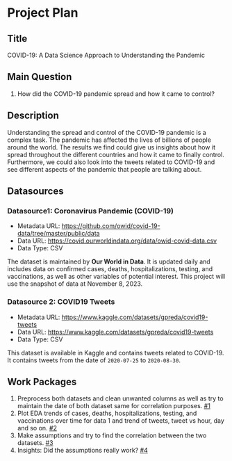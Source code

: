 # Project Plan

## Title
<!-- Give your project a short title. -->
COVID-19: A Data Science Approach to Understanding the Pandemic

## Main Question

<!-- Think about one main question you want to answer based on the data. -->
1. How did the COVID-19 pandemic spread and how it came to control?

## Description

<!-- Describe your data science project in max. 200 words. Consider writing about why and how you attempt it. -->
Understanding the spread and control of the COVID-19 pandemic is a complex task. The pandemic has affected the lives of billions of people around the world. The results we find could give us insights about how it spread throughout the different countries and how it came to finally control. Furthermore, we could also look into the tweets related to COVID-19 and see different aspects of the pandemic that people are talking about.

## Datasources

<!-- Describe each datasources you plan to use in a section. Use the prefic "DatasourceX" where X is the id of the datasource. -->

### Datasource1: Coronavirus Pandemic (COVID-19)
* Metadata URL: https://github.com/owid/covid-19-data/tree/master/public/data
* Data URL: https://covid.ourworldindata.org/data/owid-covid-data.csv
* Data Type: CSV

The dataset is maintained by **Our World in Data**. It is updated daily and includes data on confirmed cases, deaths, hospitalizations, testing, and vaccinations, as well as other variables of potential interest. This project will use the snapshot of data at November 8, 2023.


### Datasource 2: COVID19 Tweets
* Metadata URL: https://www.kaggle.com/datasets/gpreda/covid19-tweets
* Data URL: https://www.kaggle.com/datasets/gpreda/covid19-tweets
* Data Type: CSV

This dataset is available in Kaggle and contains tweets related to COVID-19. It contains tweets from the date of `2020-07-25` to `2020-08-30`. 

## Work Packages

<!-- List of work packages ordered sequentially, each pointing to an issue with more details. -->

1. Preprocess both datasets and clean unwanted columns as well as try to maintain the date of both dataset same for correlation purposes. [#1][i1]
2. Plot EDA trends of cases, deaths, hospitalizations, testing, and vaccinations over time for data 1 and trend of tweets, tweet vs hour, day and so on. [#2][i2]
3. Make assumptions and try to find the correlation between the two datasets. [#3][i3]
4. Insights: Did the assumptions really work? [#4][i4]

[i1]: https://github.com/q-viper/MADE-WS23/issues/1
[i2]: https://github.com/q-viper/MADE-WS23/issues/2
[i3]: https://github.com/q-viper/MADE-WS23/issues/3
[i4]: https://github.com/q-viper/MADE-WS23/issues/4
